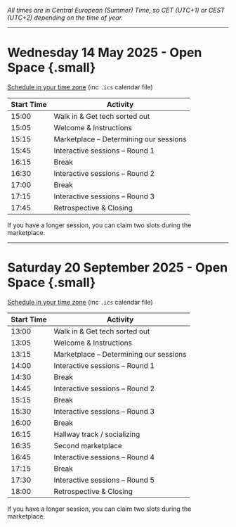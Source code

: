 <!--
.. title: Schedule
.. slug: schedule
.. date: 2023-10-09
.. tags: 
.. category: 
.. link: 
.. description: Friends of Good Software (FroGS) schedule, Wednesday 14 May 2025 3pm CEST, open space
.. type: text
-->

*All times are in Central European (Summer) Time, so CET (UTC+1) or CEST (UTC+2) depending on the time of year.*


<hr class="tall" />


# Wednesday 14 May 2025 - Open Space {.small}

<a href="https://localschedule.netlify.app/#v2%3A%7B%22name%22%3A%22FroGS%20conf%20open%20space%22%2C%22day%22%3A%222025-05-14%22%2C%22tz%22%3A%22Europe%2FAmsterdam%22%2C%22sessions%22%3A%7B%221545%22%3A%22Interactive%20sessions%20%E2%80%93%20Round%201%22%2C%221615%22%3A%22Break%22%2C%221630%22%3A%22Interactive%20sessions%20%E2%80%93%20Round%202%22%2C%221700%22%3A%22Break%22%2C%221715%22%3A%22Interactive%20sessions%20%E2%80%93%20Round%203%22%2C%221500%40Main%20room%22%3A%22Walk%20in%20%26%20Get%20tech%20sorted%20out%22%2C%221505%40Main%20room%22%3A%22Welcome%20%26%20Instructions%22%2C%221515%40Main%20room%22%3A%22Marketplace%20%E2%80%93%20Determining%20our%20sessions%22%2C%221745%40Main%20room%22%3A%22Retrospective%20%26%20Closing%22%7D%7D" target="_blank">Schedule in your time zone</a> (inc `.ics` calendar file)

<table class="table table-sm" style="max-width:600px">
  <thead class="thead-light">
    <tr>
      <th scope="col">Start Time</th>
      <th scope="col">Activity</th>
    </tr>
  </thead>
  <tbody>
    <tr>
      <td>15:00</td>
      <td>Walk in & Get tech sorted out</td>
    </tr>
    <tr class="sched-green">
      <td>15:05</td>
      <td>Welcome & Instructions</td>
    </tr>
    <tr class="sched-green">
      <td>15:15</td>
      <td>Marketplace – Determining our sessions</td>
    </tr>
    <tr class="sched-purple">
      <td>15:45</td>
      <td>Interactive sessions – Round 1</td>
    </tr>
    <tr>
      <td>16:15</td>
      <td>Break</td>
    </tr>
    <tr class="sched-purple">
      <td>16:30</td>
      <td>Interactive sessions – Round 2</td>
    </tr>
    <tr>
      <td>17:00</td>
      <td>Break</td>
    </tr>
    <tr class="sched-purple">
      <td>17:15</td>
      <td>Interactive sessions – Round 3</td>
    </tr>
    <tr class="sched-green">
      <td>17:45</td>
      <td>Retrospective & Closing</td>
    </tr>
  </tbody>
</table>

If you have a longer session, you can claim two slots during the marketplace.


<hr class="tall" />


# Saturday 20 September 2025 - Open Space {.small}

<a href="https://localschedule.netlify.app/#v2%3A%7B%22name%22%3A%22FroGS%20conf%20open%20space%22%2C%22day%22%3A%222025-09-20%22%2C%22tz%22%3A%22Europe%2FAmsterdam%22%2C%22sessions%22%3A%7B%221400%22%3A%22Interactive%20sessions%20%E2%80%93%20Round%201%22%2C%221430%22%3A%22Break%22%2C%221445%22%3A%22Interactive%20sessions%20%E2%80%93%20Round%202%22%2C%221515%22%3A%22Break%22%2C%221530%22%3A%22Interactive%20sessions%20%E2%80%93%20Round%203%22%2C%2216000%22%3A%22Break%22%2C%221615%22%3A%22Hallway%20track%20%2F%20socializing%22%2C%221645%22%3A%22Interactive%20sessions%20%E2%80%93%20Round%204%22%2C%221715%22%3A%22Break%22%2C%221730%22%3A%22Interactive%20sessions%20%E2%80%93%20Round%205%22%2C%221315%40Main%20room%22%3A%22Walk%20in%20%26%20Get%20tech%20sorted%20out%22%2C%221320%40Main%20room%22%3A%22Welcome%20%26%20Instructions%22%2C%221330%40Main%20room%22%3A%22Marketplace%20%E2%80%93%20Determining%20our%20sessions%22%2C%221635%40Main%20room%22%3A%22Second%20marketplace%22%2C%2218000%40Main%20room%22%3A%22Retrospective%20%26%20Closing%22%7D%7D"
  target="_blank">Schedule in your time zone</a> (inc `.ics` calendar file)

<table class="table table-sm" style="max-width:600px">
  <thead class="thead-light">
    <tr>
      <th scope="col">Start Time</th>
      <th scope="col">Activity</th>
    </tr>
  </thead>
  <tbody>
    <tr>
      <td>13:00</td>
      <td>Walk in & Get tech sorted out</td>
    </tr>
    <tr class="sched-green">
      <td>13:05</td>
      <td>Welcome & Instructions</td>
    </tr>
    <tr class="sched-green">
      <td>13:15</td>
      <td>Marketplace – Determining our sessions</td>
    </tr>
    <tr class="sched-purple">
      <td>14:00</td>
      <td>Interactive sessions – Round 1</td>
    </tr>
    <tr>
      <td>14:30</td>
      <td>Break</td>
    </tr>
    <tr class="sched-purple">
      <td>14:45</td>
      <td>Interactive sessions – Round 2</td>
    </tr>
    <tr>
      <td>15:15</td>
      <td>Break</td>
    </tr>
    <tr class="sched-purple">
      <td>15:30</td>
      <td>Interactive sessions – Round 3</td>
    </tr>
    <tr>
      <td>16:00</td>
      <td>Break</td>
    </tr>
    <tr class="sched-purple">
      <td>16:15</td>
      <td>Hallway track / socializing</td>
    </tr>
    <tr class="sched-green">
      <td>16:35</td>
      <td>Second marketplace</td>
    </tr>
    <tr class="sched-purple">
      <td>16:45</td>
      <td>Interactive sessions – Round 4</td>
    </tr>
        <tr>
      <td>17:15</td>
      <td>Break</td>
    </tr>
    <tr class="sched-purple">
      <td>17:30</td>
      <td>Interactive sessions – Round 5</td>
    </tr>
    <tr class="sched-green">
      <td>18:00</td>
      <td>Retrospective & Closing</td>
    </tr>
  </tbody>
</table>

If you have a longer session, you can claim two slots during the marketplace.



<!--

<hr class="tall" />

# Saturday 21 September 2024 - Open Space {.small}

<a href="https://localschedule.netlify.app/#v2%3A%7B%22name%22%3A%22FroGS%20conf%20open%20space%22%2C%22day%22%3A%222024-09-21%22%2C%22tz%22%3A%22Europe%2FAmsterdam%22%2C%22sessions%22%3A%7B%22945%22%3A%22Walk%20in%20%26%20Shared%20Breakfast%22%2C%221000%22%3A%22Welcome%20%26%20Instructions%22%2C%221015%22%3A%22Marketplace%20%E2%80%93%20Determining%20our%20sessions%22%2C%221100%22%3A%22Interactive%20sessions%20%E2%80%93%20Round%201%22%2C%221145%22%3A%22Break%22%2C%221200%22%3A%22Interactive%20sessions%20%E2%80%93%20Round%202%22%2C%221245%22%3A%22Lunch%22%2C%221345%22%3A%22Marketplace%20%E2%80%93%20Determining%20our%20sessions%22%2C%221415%22%3A%22Interactive%20sessions%20%E2%80%93%20Round%203%22%2C%221500%22%3A%22Break%22%2C%221515%22%3A%22Interactive%20sessions%20%E2%80%93%20Round%204%22%2C%221600%22%3A%22Break%22%2C%221615%22%3A%22Interactive%20sessions%20%E2%80%93%20Round%205%22%2C%221700%22%3A%22Retrospective%20%26%20Closing%22%7D%7D"
  target="_blank">Schedule in your time zone</a> (inc `.ics` calendar file)


<table class="table table-sm" style="max-width:600px">
  <thead class="thead-light">
    <tr>
      <th scope="col">Start Time</th>
      <th scope="col">Activity</th>
    </tr>
  </thead>
  <tbody>
    <tr>
      <td>09:45</td>
      <td>Walk in & Shared Breakfast</td>
    </tr>
    <tr class="sched-green">
      <td>10:00</td>
      <td>Welcome & Instructions</td>
    </tr>
    <tr class="sched-green">
      <td>10:15</td>
      <td>Marketplace – Determining our sessions</td>
    </tr>
    <tr class="sched-purple">
      <td>11:00</td>
      <td>Interactive sessions – Round 1</td>
    </tr>
    <tr>
      <td>11:45</td>
      <td>Break</td>
    </tr>
    <tr class="sched-purple">
      <td>12:00</td>
      <td>Interactive sessions – Round 2</td>
    </tr>
    <tr>
      <td>12:45</td>
      <td>Lunch</td>
    </tr>
    <tr class="sched-green">
      <td>13:45</td>
      <td>Marketplace – Determining our sessions</td>
    </tr>
    <tr class="sched-purple">
      <td>14:15</td>
      <td>Interactive sessions – Round 3</td>
    </tr>
    <tr>
      <td>15:00</td>
      <td>Break</td>
    </tr>
    <tr class="sched-purple">
      <td>15:15</td>
      <td>Interactive sessions – Round 4</td>
    </tr>
    <tr>
      <td>16:00</td>
      <td>Break</td>
    </tr>
    <tr class="sched-purple">
      <td>16:15</td>
      <td>Interactive sessions – Round 5</td>
    </tr>
    <tr class="sched-green">
      <td>17:00</td>
      <td>Retrospective & Closing</td>
    </tr>
  </tbody>
</table>

If you have a longer session, you can claim two slots during the marketplace.

-->



<!-- 

<hr class="tall" />


# Monday 2 December 2024 - Lean Coffee {.small}

<a href="https://localschedule.netlify.app/#v2%3A%7B%22name%22%3A%22FroGS%20conf%20lean%20coffee%22%2C%22day%22%3A%222024-12-02%22%2C%22tz%22%3A%22Europe%2FAmsterdam%22%2C%22sessions%22%3A%7B%221600%22%3A%22lean%20coffee%22%2C%221700%22%3A%22hang%20out%20(optional)%22%7D%7D"
  target="_blank">Schedule in your time zone</a> (inc `.ics` calendar file)

<table class="table table-sm" style="max-width:600px">
  <thead class="thead-light">
    <tr>
      <th scope="col">Start Time</th>
      <th scope="col">Activity</th>
    </tr>
  </thead>
  <tbody>
    <tr class="sched-purple">
      <td>16:00 - 17:00</td>
      <td>Lean Coffee</td>
    </tr>
    <tr class="sched-green">
      <td>17:00 - 17:30</td>
      <td>Hang out (optional)</td>
    </tr>
  </tbody>
</table>

-->